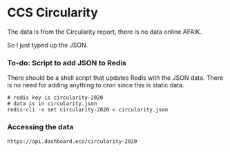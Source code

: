 # CCS Circularity

The data is from the Circularity report, there is no data online AFAIK.

So I just typed up the JSON.

### To-do: Script to add JSON to Redis
There should be a shell script that updates Redis with the JSON data. There is no need for adding anything to cron since this is static data.

````
# redis key is circularity-2020
# data is in circularity.json
redis-cli -x set circularity-2020 < circularity.json 
````
### Accessing the data
````
https://api.dashboard.eco/circularity-2020
````
